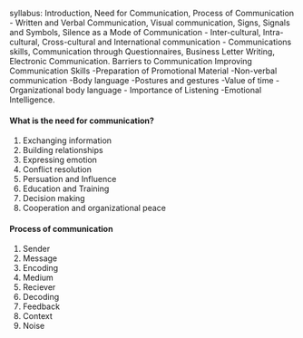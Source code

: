 syllabus:
Introduction, Need for Communication, Process of Communication - Written and Verbal Communication, Visual communication, Signs, Signals and Symbols, Silence as a Mode of Communication - Inter-cultural, Intra-cultural, Cross-cultural and International communication - Communications skills, Communication through Questionnaires, Business Letter Writing, Electronic Communication. Barriers to Communication Improving Communication Skills -Preparation of Promotional Material -Non-verbal communication -Body language -Postures and gestures -Value of time -Organizational body language - Importance of Listening -Emotional Intelligence.

#### What is the need for communication?
1. Exchanging information
2. Building relationships
3. Expressing emotion
4. Conflict resolution
5. Persuation and Influence
6. Education and Training
7. Decision making
8. Cooperation and organizational peace
#### Process of communication
1. Sender
2. Message
3.  Encoding
4.  Medium
5. Reciever
6. Decoding
7. Feedback
8.  Context
9. Noise
